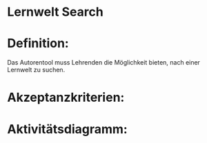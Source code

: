 # Lernwelt Search



# Definition:

Das Autorentool muss Lehrenden die Möglichkeit bieten, nach einer Lernwelt zu suchen.




# Akzeptanzkriterien: 


# Aktivitätsdiagramm:


